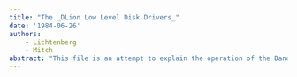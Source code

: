 ```yaml
---
title: "The _DLion Low Level Disk Drivers_"
date: '1984-06-26'
authors: 
    - Lichtenberg
    - Mitch
abstract: "This file is an attempt to explain the operation of the Dandelion rigid disk interface, the microcode, and how Lisp constructs and uses disk IOCBs to perform disk operations."
---
```


